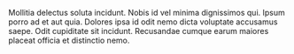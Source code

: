 Mollitia delectus soluta incidunt. Nobis id vel minima dignissimos qui. Ipsum porro ad et aut quia. Dolores ipsa id odit nemo dicta voluptate accusamus saepe. Odit cupiditate sit incidunt. Recusandae cumque earum maiores placeat officia et distinctio nemo.